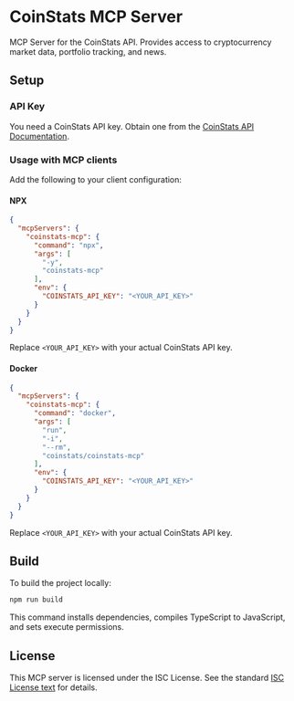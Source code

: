 # CoinStats MCP Server

MCP Server for the CoinStats API. Provides access to cryptocurrency market data, portfolio tracking, and news.

## Setup

### API Key

You need a CoinStats API key. Obtain one from the [CoinStats API Documentation](https://openapi.coinstats.app).

### Usage with MCP clients

Add the following to your client configuration:

#### NPX

```json
{
  "mcpServers": {
    "coinstats-mcp": {
      "command": "npx",
      "args": [
        "-y",
        "coinstats-mcp"
      ],
      "env": {
        "COINSTATS_API_KEY": "<YOUR_API_KEY>"
      }
    }
  }
}
```

Replace `<YOUR_API_KEY>` with your actual CoinStats API key.

#### Docker

```json
{
  "mcpServers": {
    "coinstats-mcp": {
      "command": "docker",
      "args": [
        "run",
        "-i",
        "--rm",
        "coinstats/coinstats-mcp"
      ],
      "env": {
        "COINSTATS_API_KEY": "<YOUR_API_KEY>"
      }
    }
  }
}
```

Replace `<YOUR_API_KEY>` with your actual CoinStats API key.

## Build

To build the project locally:

```bash
npm run build
```

This command installs dependencies, compiles TypeScript to JavaScript, and sets execute permissions.

## License

This MCP server is licensed under the ISC License. See the standard [ISC License text](https://opensource.org/licenses/ISC) for details.
